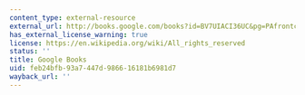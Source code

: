 ```yaml
---
content_type: external-resource
external_url: http://books.google.com/books?id=BV7UIACI36UC&pg=PAfrontcover
has_external_license_warning: true
license: https://en.wikipedia.org/wiki/All_rights_reserved
status: ''
title: Google Books
uid: feb24bfb-93a7-447d-9866-16181b6981d7
wayback_url: ''
---
```

